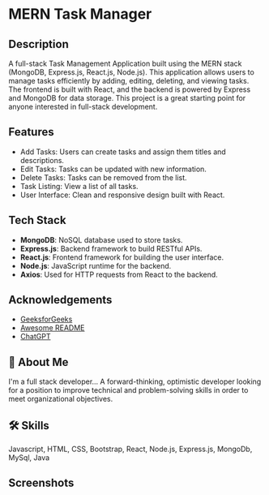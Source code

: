 
# MERN Task Manager
## Description

A full-stack Task Management Application built using the MERN stack (MongoDB, Express.js, React.js, Node.js). This application allows users to manage tasks efficiently by adding, editing, deleting, and viewing tasks. The frontend is built with React, and the backend is powered by Express and MongoDB for data storage. This project is a great starting point for anyone interested in full-stack development.




## Features

- Add Tasks: Users can create tasks and assign them titles and descriptions.
- Edit Tasks: Tasks can be updated with new information.
- Delete Tasks: Tasks can be removed from the list.
- Task Listing: View a list of all tasks.
- User Interface: Clean and responsive design built with React.


## Tech Stack

- **MongoDB**: NoSQL database used to store tasks.
- **Express.js**: Backend framework to build RESTful APIs.
- **React.js**: Frontend framework for building the user interface.
- **Node.js**: JavaScript runtime for the backend.
- **Axios**: Used for HTTP requests from React to the backend.



## Acknowledgements

 - [GeeksforGeeks](https://www.geeksforgeeks.org/)
 - [Awesome README](https://github.com/matiassingers/awesome-readme)
 - [ChatGPT](https://chat.openai.com)


## 🚀 About Me
I'm a full stack developer...
A forward-thinking, optimistic developer looking for a position to improve technical and problem-solving skills in order
to meet organizational objectives.


## 🛠 Skills
Javascript, HTML, CSS, Bootstrap, React, Node.js, Express.js, MongoDb, MySql, Java

## Screenshots




